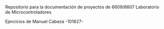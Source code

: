 Repositorio para la documentación de proyectos de
6609/8607 Laboratorio de Microcontroladores

Ejercicios de Manuel Cabeza -101627-

